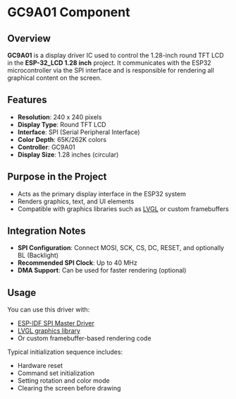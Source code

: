 # GC9A01 Component

## Overview

**GC9A01** is a display driver IC used to control the 1.28-inch round TFT LCD in the **ESP-32_LCD 1.28 inch** project. It communicates with the ESP32 microcontroller via the SPI interface and is responsible for rendering all graphical content on the screen.

## Features

- **Resolution**: 240 x 240 pixels
- **Display Type**: Round TFT LCD
- **Interface**: SPI (Serial Peripheral Interface)
- **Color Depth**: 65K/262K colors
- **Controller**: GC9A01
- **Display Size**: 1.28 inches (circular)

## Purpose in the Project

- Acts as the primary display interface in the ESP32 system
- Renders graphics, text, and UI elements
- Compatible with graphics libraries such as [LVGL](https://lvgl.io/) or custom framebuffers

## Integration Notes

- **SPI Configuration**: Connect MOSI, SCK, CS, DC, RESET, and optionally BL (Backlight)
- **Recommended SPI Clock**: Up to 40 MHz
- **DMA Support**: Can be used for faster rendering (optional)

## Usage

You can use this driver with:
- [ESP-IDF SPI Master Driver](https://docs.espressif.com/projects/esp-idf/en/latest/esp32/api-reference/peripherals/spi_master.html)
- [LVGL graphics library](https://lvgl.io/)
- Or custom framebuffer-based rendering code

Typical initialization sequence includes:
- Hardware reset
- Command set initialization
- Setting rotation and color mode
- Clearing the screen before drawing


